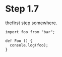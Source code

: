 # Step 1.7

thefirst step somewhere.

    import foo from "bar";

    def Foo () {
      console.log(foo);
    }

